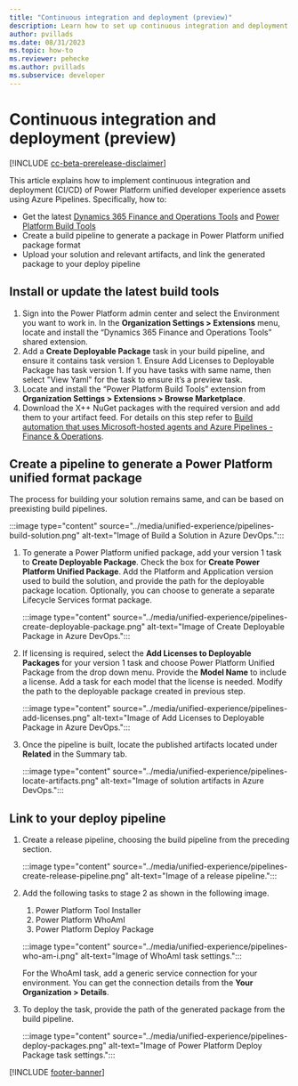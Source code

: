 ```yaml
---
title: "Continuous integration and deployment (preview)"
description: Learn how to set up continuous integration and deployment using Azure Pipelines.
author: pvillads
ms.date: 08/31/2023
ms.topic: how-to
ms.reviewer: pehecke
ms.author: pvillads
ms.subservice: developer
---
```


# Continuous integration and deployment (preview)

[!INCLUDE [cc-beta-prerelease-disclaimer](../../includes/cc-beta-prerelease-disclaimer.md)]

This article explains how to implement continuous integration and deployment (CI/CD) of Power Platform unified developer experience assets using Azure Pipelines. Specifically, how to:

- Get the latest [Dynamics 365 Finance and Operations Tools](https://marketplace.visualstudio.com/items?itemName=Dyn365FinOps.dynamics365-finops-tools) and [Power Platform Build Tools](../../alm/devops-build-tools.md#get-microsoft-power-platform-build-tools)
- Create a build pipeline to generate a package in Power Platform unified package format
- Upload your solution and relevant artifacts, and link the generated package to your deploy pipeline

## Install or update the latest build tools

1. Sign into the Power Platform admin center and select the Environment you want to work in. In the **Organization Settings > Extensions** menu, locate and install the “Dynamics 365 Finance and Operations Tools” shared extension.
1. Add a **Create Deployable Package** task in your build pipeline, and ensure it contains task version 1. Ensure Add Licenses to Deployable Package has task version 1. If you have tasks with same name, then select "View Yaml" for the task to ensure it’s a preview task.
1. Locate and install the “Power Platform Build Tools” extension from **Organization Settings > Extensions > Browse Marketplace**.
1. Download the X++ NuGet packages with the required version and add them to your artifact feed. For details on this step refer to [Build automation that uses Microsoft-hosted agents and Azure Pipelines - Finance & Operations](https://learn.microsoft.com/dynamics365/fin-ops-core/dev-itpro/dev-tools/hosted-build-automation).

## Create a pipeline to generate a Power Platform unified format package

The process for building your solution remains same, and can be based on preexisting build pipelines.

:::image type="content" source="../media/unified-experience/pipelines-build-solution.png" alt-text="Image of Build a Solution in Azure DevOps.":::

1. To generate a Power Platform unified package, add your version 1 task to **Create Deployable Package**. Check the box for **Create Power Platform Unified Package**. Add the Platform and Application version used to build the solution, and provide the path for the deployable package location.
Optionally, you can choose to generate a separate Lifecycle Services format package.

    :::image type="content" source="../media/unified-experience/pipelines-create-deployable-package.png" alt-text="Image of Create Deployable Package in Azure DevOps.":::

1. If licensing is required, select the **Add Licenses to Deployable Packages** for your version 1 task and choose Power Platform Unified Package from the drop down menu. Provide the **Model Name** to include a license. Add a task for each model that the license is needed. Modify the path to the deployable package created in previous step.

    :::image type="content" source="../media/unified-experience/pipelines-add-licenses.png" alt-text="Image of Add Licenses to Deployable Package in Azure DevOps.":::

1.  Once the pipeline is built, locate the published artifacts located under **Related** in the Summary tab.

    :::image type="content" source="../media/unified-experience/pipelines-locate-artifacts.png" alt-text="Image of solution artifacts in Azure DevOps.":::

## Link to your deploy pipeline

1. Create a release pipeline, choosing the build pipeline from the preceding section.

    :::image type="content" source="../media/unified-experience/pipelines-create-release-pipeline.png" alt-text="Image of a release pipeline.":::

1. Add the following tasks to stage 2 as shown in the following image.
    1. Power Platform Tool Installer
    1. Power Platform WhoAmI
    1. Power Platform Deploy Package

    :::image type="content" source="../media/unified-experience/pipelines-who-am-i.png" alt-text="Image of WhoAmI task settings.":::

    For the WhoAmI task, add a generic service connection for your environment. You can get the connection details from the **Your Organization > Details**.

1. To deploy the task, provide the path of the generated package from the build pipeline.

    :::image type="content" source="../media/unified-experience/pipelines-deploy-packages.png" alt-text="Image of Power Platform Deploy Package task settings.":::

[!INCLUDE [footer-banner](../../includes/footer-banner.md)]

